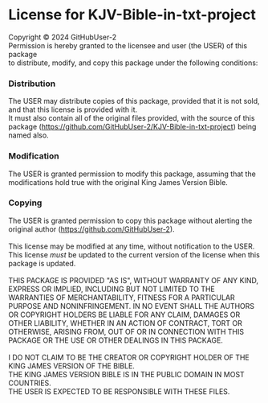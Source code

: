 # License for KJV-Bible-in-txt-project
Copyright © 2024 GitHubUser-2  
Permission is hereby granted to the licensee and user (the USER) of this package  
to distribute, modify, and copy this package under the following conditions:
### Distribution
The USER may distribute copies of this package, provided that it is not sold, and that this license is provided with it.  
It must also contain all of the original files provided, with the source of this package (https://github.com/GitHubUser-2/KJV-Bible-in-txt-project) being named also.
### Modification
The USER is granted permission to modify this package, assuming that the modifications hold true with the original King James Version Bible.
### Copying
The USER is granted permission to copy this package without alerting the original author (https://github.com/GitHubUser-2).  
\
This license may be modified at any time, without notification to the USER.  
This license *must* be updated to the current version of the license when this package is updated.  
\
THIS PACKAGE IS PROVIDED "AS IS", WITHOUT WARRANTY OF ANY KIND, EXPRESS OR
IMPLIED, INCLUDING BUT NOT LIMITED TO THE WARRANTIES OF MERCHANTABILITY,
FITNESS FOR A PARTICULAR PURPOSE AND NONINFRINGEMENT. IN NO EVENT SHALL THE
AUTHORS OR COPYRIGHT HOLDERS BE LIABLE FOR ANY CLAIM, DAMAGES OR OTHER
LIABILITY, WHETHER IN AN ACTION OF CONTRACT, TORT OR OTHERWISE, ARISING FROM,
OUT OF OR IN CONNECTION WITH THIS PACKAGE OR THE USE OR OTHER DEALINGS IN THIS
PACKAGE.  
\
I DO NOT CLAIM TO BE THE CREATOR OR COPYRIGHT HOLDER OF THE KING JAMES VERSION OF THE BIBLE.  
THE KING JAMES VERSION BIBLE IS IN THE PUBLIC DOMAIN IN MOST COUNTRIES.  
THE USER IS EXPECTED TO BE RESPONSIBLE WITH THESE FILES.
